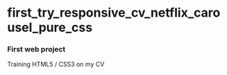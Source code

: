 # first_try_responsive_cv_netflix_carousel_pure_css


### First web project

Training HTML5 / CSS3 on my CV
